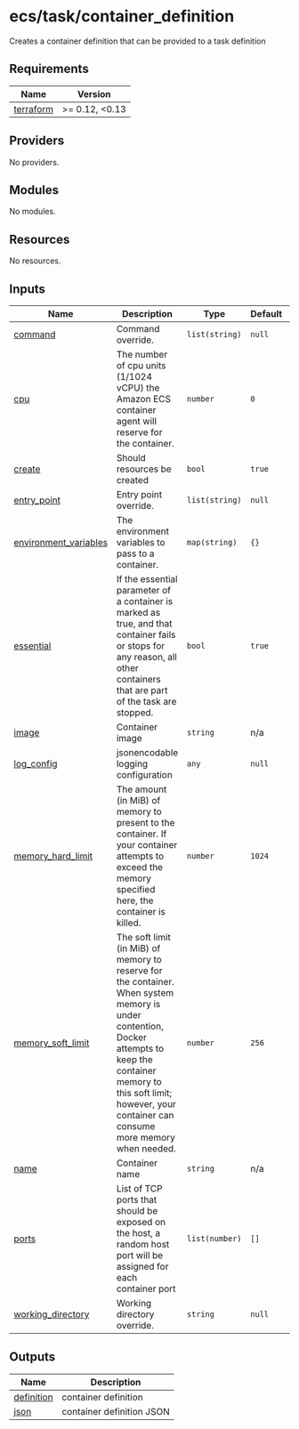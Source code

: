 # ecs/task/container_definition

Creates a container definition that can be provided to a task definition

<!-- BEGIN_TF_DOCS -->
## Requirements

| Name | Version |
|------|---------|
| <a name="requirement_terraform"></a> [terraform](#requirement\_terraform) | >= 0.12, <0.13 |

## Providers

No providers.

## Modules

No modules.

## Resources

No resources.

## Inputs

| Name | Description | Type | Default | Required |
|------|-------------|------|---------|:--------:|
| <a name="input_command"></a> [command](#input\_command) | Command override. | `list(string)` | `null` | no |
| <a name="input_cpu"></a> [cpu](#input\_cpu) | The number of cpu units (1/1024 vCPU) the Amazon ECS container agent will reserve for the container. | `number` | `0` | no |
| <a name="input_create"></a> [create](#input\_create) | Should resources be created | `bool` | `true` | no |
| <a name="input_entry_point"></a> [entry\_point](#input\_entry\_point) | Entry point override. | `list(string)` | `null` | no |
| <a name="input_environment_variables"></a> [environment\_variables](#input\_environment\_variables) | The environment variables to pass to a container. | `map(string)` | `{}` | no |
| <a name="input_essential"></a> [essential](#input\_essential) | If the essential parameter of a container is marked as true, and that container fails or stops for any reason, all other containers that are part of the task are stopped. | `bool` | `true` | no |
| <a name="input_image"></a> [image](#input\_image) | Container image | `string` | n/a | yes |
| <a name="input_log_config"></a> [log\_config](#input\_log\_config) | jsonencodable logging configuration | `any` | `null` | no |
| <a name="input_memory_hard_limit"></a> [memory\_hard\_limit](#input\_memory\_hard\_limit) | The amount (in MiB) of memory to present to the container. If your container attempts to exceed the memory specified here, the container is killed. | `number` | `1024` | no |
| <a name="input_memory_soft_limit"></a> [memory\_soft\_limit](#input\_memory\_soft\_limit) | The soft limit (in MiB) of memory to reserve for the container. When system memory is under contention, Docker attempts to keep the container memory to this soft limit; however, your container can consume more memory when needed. | `number` | `256` | no |
| <a name="input_name"></a> [name](#input\_name) | Container name | `string` | n/a | yes |
| <a name="input_ports"></a> [ports](#input\_ports) | List of TCP ports that should be exposed on the host, a random host port will be assigned for each container port | `list(number)` | `[]` | no |
| <a name="input_working_directory"></a> [working\_directory](#input\_working\_directory) | Working directory override. | `string` | `null` | no |

## Outputs

| Name | Description |
|------|-------------|
| <a name="output_definition"></a> [definition](#output\_definition) | container definition |
| <a name="output_json"></a> [json](#output\_json) | container definition JSON |
<!-- END_TF_DOCS -->
